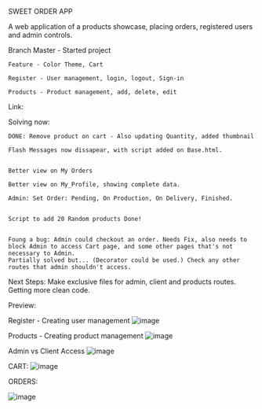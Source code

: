 SWEET ORDER APP

A web application of a products showcase, placing orders, registered users and admin controls.

Branch 
    Master - Started project
    
    Feature - Color Theme, Cart

    Register - User management, login, logout, Sign-in

    Products - Product management, add, delete, edit


Link:

Solving now:
    
    DONE: Remove product on cart - Also updating Quantity, added thumbnail

    Flash Messages now dissapear, with script added on Base.html.

    
    Better view on My Orders
    
    Better view on My_Profile, showing complete data.
    
    Admin: Set Order: Pending, On Production, On Delivery, Finished.
    
    
    Script to add 20 Random products Done!


    Foung a bug: Admin could checkout an order. Needs Fix, also needs to block Admin to access Cart page, and some other pages that's not necessary to Admin. 
    Partially solved but... (Decorator could be used.) Check any other routes that admin shouldn't access.

Next Steps: Make exclusive files for admin, client and products routes. Getting more clean code.

Preview:

Register - Creating user management
![image](https://github.com/user-attachments/assets/2f242942-aab9-451b-9733-b8296af21715)


Products - Creating product management
![image](https://github.com/user-attachments/assets/de6f31f2-bae7-4eb9-ae76-5374a9db5067)

Admin vs Client Access
![image](https://github.com/user-attachments/assets/5f034b8e-7964-4dc0-bbec-18a947c1d1f4)

CART:
![image](https://github.com/user-attachments/assets/67b1c19e-6b12-43c6-9c21-7eb396561bc8)

ORDERS:

![image](https://github.com/user-attachments/assets/f2f3b5c0-be07-4ea6-ab0a-b510eaeb6593)
